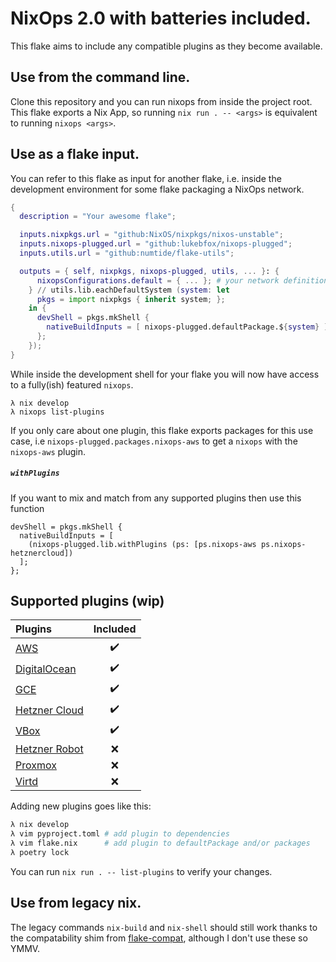 # NixOps 2.0 with batteries included.

This flake aims to include any compatible plugins as they become available.

## Use from the command line.
Clone this repository and you can run nixops from inside the project root. This flake exports a Nix App, so running `nix run . -- <args>` is equivalent to running `nixops <args>`.

## Use as a flake input.
You can refer to this flake as input for another flake, i.e. inside the development environment for some flake packaging a NixOps network.
```nix
{
  description = "Your awesome flake";

  inputs.nixpkgs.url = "github:NixOS/nixpkgs/nixos-unstable";
  inputs.nixops-plugged.url = "github:lukebfox/nixops-plugged";
  inputs.utils.url = "github:numtide/flake-utils";

  outputs = { self, nixpkgs, nixops-plugged, utils, ... }: {
      nixopsConfigurations.default = { ... }; # your network definition
    } // utils.lib.eachDefaultSystem (system: let
      pkgs = import nixpkgs { inherit system; };
    in {
      devShell = pkgs.mkShell {
        nativeBuildInputs = [ nixops-plugged.defaultPackage.${system} ];
      };
    });
}
```
While inside the development shell for your flake you will now have access to a fully(ish) featured `nixops`. 
```
λ nix develop
λ nixops list-plugins
```
If you only care about one plugin, this flake exports packages for this use case, i.e `nixops-plugged.packages.nixops-aws` to get a `nixops` with the `nixops-aws` plugin.

##### `withPlugins`

If you want to mix and match from any supported plugins then use this function
```
devShell = pkgs.mkShell {
  nativeBuildInputs = [ 
    (nixops-plugged.lib.withPlugins (ps: [ps.nixops-aws ps.nixops-hetznercloud])
  ];
};
```
## Supported plugins (wip)

| Plugins | Included |
|:---|:---:|
| [AWS][1]           | :heavy_check_mark: |
| [DigitalOcean][2]  | :heavy_check_mark: |
| [GCE][3]           | :heavy_check_mark: |
| [Hetzner Cloud][4] | :heavy_check_mark: |
| [VBox][5]          | :heavy_check_mark: |
| [Hetzner Robot][6] | :x: |
| [Proxmox][7]       | :x: |
| [Virtd][8]         | :x: |

Adding new plugins goes like this:
```bash
λ nix develop
λ vim pyproject.toml # add plugin to dependencies
λ vim flake.nix      # add plugin to defaultPackage and/or packages
λ poetry lock
```
You can run `nix run . -- list-plugins` to verify your changes.

## Use from legacy nix.
The legacy commands `nix-build` and `nix-shell` should still work thanks to the compatability shim from [flake-compat](https://github.com/edolstra/flake-compat), although I don't use these so YMMV.

[1]: https://github.com/NixOS/nixops-aws
[2]: https://github.com/nix-community/nixops-digitalocean
[3]: https://github.com/nix-community/nixops-gce
[4]: https://github.com/lukebfox/nixops-hetznercloud
[5]: https://github.com/nix-community/nixops-vbox
[6]: https://github.com/NixOS/nixops-hetzner
[7]: https://github.com/RaitoBezarius/nixops-proxmox
[8]: https://github.com/nix-community/nixops-libvirtd
